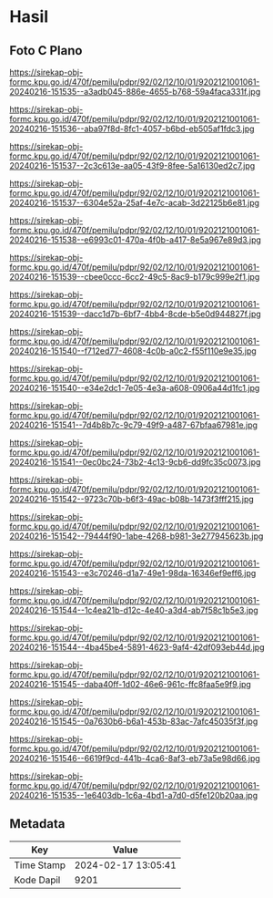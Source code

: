 # Hasil

## Foto C Plano

https://sirekap-obj-formc.kpu.go.id/470f/pemilu/pdpr/92/02/12/10/01/9202121001061-20240216-151535--a3adb045-886e-4655-b768-59a4faca331f.jpg

https://sirekap-obj-formc.kpu.go.id/470f/pemilu/pdpr/92/02/12/10/01/9202121001061-20240216-151536--aba97f8d-8fc1-4057-b6bd-eb505af1fdc3.jpg

https://sirekap-obj-formc.kpu.go.id/470f/pemilu/pdpr/92/02/12/10/01/9202121001061-20240216-151537--2c3c613e-aa05-43f9-8fee-5a16130ed2c7.jpg

https://sirekap-obj-formc.kpu.go.id/470f/pemilu/pdpr/92/02/12/10/01/9202121001061-20240216-151537--6304e52a-25af-4e7c-acab-3d22125b6e81.jpg

https://sirekap-obj-formc.kpu.go.id/470f/pemilu/pdpr/92/02/12/10/01/9202121001061-20240216-151538--e6993c01-470a-4f0b-a417-8e5a967e89d3.jpg

https://sirekap-obj-formc.kpu.go.id/470f/pemilu/pdpr/92/02/12/10/01/9202121001061-20240216-151539--cbee0ccc-6cc2-49c5-8ac9-b179c999e2f1.jpg

https://sirekap-obj-formc.kpu.go.id/470f/pemilu/pdpr/92/02/12/10/01/9202121001061-20240216-151539--dacc1d7b-6bf7-4bb4-8cde-b5e0d944827f.jpg

https://sirekap-obj-formc.kpu.go.id/470f/pemilu/pdpr/92/02/12/10/01/9202121001061-20240216-151540--f712ed77-4608-4c0b-a0c2-f55f110e9e35.jpg

https://sirekap-obj-formc.kpu.go.id/470f/pemilu/pdpr/92/02/12/10/01/9202121001061-20240216-151540--e34e2dc1-7e05-4e3a-a608-0906a44d1fc1.jpg

https://sirekap-obj-formc.kpu.go.id/470f/pemilu/pdpr/92/02/12/10/01/9202121001061-20240216-151541--7d4b8b7c-9c79-49f9-a487-67bfaa67981e.jpg

https://sirekap-obj-formc.kpu.go.id/470f/pemilu/pdpr/92/02/12/10/01/9202121001061-20240216-151541--0ec0bc24-73b2-4c13-9cb6-dd9fc35c0073.jpg

https://sirekap-obj-formc.kpu.go.id/470f/pemilu/pdpr/92/02/12/10/01/9202121001061-20240216-151542--9723c70b-b6f3-49ac-b08b-1473f3fff215.jpg

https://sirekap-obj-formc.kpu.go.id/470f/pemilu/pdpr/92/02/12/10/01/9202121001061-20240216-151542--79444f90-1abe-4268-b981-3e277945623b.jpg

https://sirekap-obj-formc.kpu.go.id/470f/pemilu/pdpr/92/02/12/10/01/9202121001061-20240216-151543--e3c70246-d1a7-49e1-98da-16346ef9eff6.jpg

https://sirekap-obj-formc.kpu.go.id/470f/pemilu/pdpr/92/02/12/10/01/9202121001061-20240216-151544--1c4ea21b-d12c-4e40-a3d4-ab7f58c1b5e3.jpg

https://sirekap-obj-formc.kpu.go.id/470f/pemilu/pdpr/92/02/12/10/01/9202121001061-20240216-151544--4ba45be4-5891-4623-9af4-42df093eb44d.jpg

https://sirekap-obj-formc.kpu.go.id/470f/pemilu/pdpr/92/02/12/10/01/9202121001061-20240216-151545--daba40ff-1d02-46e6-961c-ffc8faa5e9f9.jpg

https://sirekap-obj-formc.kpu.go.id/470f/pemilu/pdpr/92/02/12/10/01/9202121001061-20240216-151545--0a7630b6-b6a1-453b-83ac-7afc45035f3f.jpg

https://sirekap-obj-formc.kpu.go.id/470f/pemilu/pdpr/92/02/12/10/01/9202121001061-20240216-151546--6619f9cd-441b-4ca6-8af3-eb73a5e98d66.jpg

https://sirekap-obj-formc.kpu.go.id/470f/pemilu/pdpr/92/02/12/10/01/9202121001061-20240216-151535--1e6403db-1c6a-4bd1-a7d0-d5fe120b20aa.jpg


## Metadata

| Key        | Value               |
| ---------- | ------------------- |
| Time Stamp | 2024-02-17 13:05:41 |
| Kode Dapil | 9201                |



